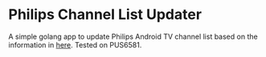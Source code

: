 # Philips Channel List Updater
A simple golang app to update Philips Android TV channel list based on the information in [here](https://forum.xda-developers.com/showpost.php?p=69972135&postcount=1118). Tested on PUS6581.
